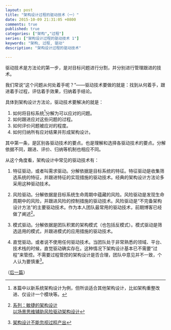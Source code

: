 ```yaml
---
layout: post
title: "架构设计过程的驱动技术（一）"
date: 2015-10-09 21:31:05 +0800
comments: true
published: true
categories: ["架构","过程"]
series: ["架构设计过程的驱动技术 1"]
keywords: "架构, 过程, 驱动"
description: "架构设计过程的驱动技术"

---
```



驱动技术是方法论的第一步，是对目标问题进行分割，并分别进行管理跟进的技术。

我们常说“这个问题从何处着手呢？”——驱动技术要做的就是：找到从何着手，跟进着手过程，评估着手效果，归纳着手结论。

<!--more-->

具体到架构设计方法论，驱动技术要解决的就是：

1. 如何将目标系统[^3]分解为可以应对的问题。
2. 如何跟进应对这些问题的过程。
3. 如何评价问题被应对的程度。
4. 如何归纳所有应对结果并形成架构设计。

其中第一条，是区别各驱动技术的要点。也是理解和选择各驱动技术的要点。分解依据不同，跟进、评价、归纳等机制也相应不同。

从这个角度看，架构设计中常见的驱动技术有：

1. 特征驱动，或者叫需求驱动。分解依据是目标系统的特征。特征驱动是收集筛选系统的特征，并跟进特征的实现措施的驱动技术。经典的架构设计方法论多采用这种驱动技术。
	
	
2. 风险驱动。分解依据是目标系统生命周期中蕴藏的风险。风险驱动是发现生命周期中的风险，并跟进风险的控制措施的驱动技术。风险驱动是“不完备架构设计方法”的主要驱动技术。作为本人团队最常用的驱动技术，前期博客已经做了阐述[^1]。


[^1]: [系列：敏捷的架构设计](/filter/filter.html?filterName=series&filterValue=敏捷的架构设计&filterDes=Series%3A%20敏捷的架构设计)<br/>[以场景思维辅助风险驱动架构设计](/2015/08/13/scenario/)

3. 模式驱动。分解依据是团队积累的架构模式（也包括反模式）。模式驱动是筛选适用的模式，并跟进模式的应用措施的驱动技术。

	
4. 直觉驱动。或者说不使用任何驱动技术。当团队处于非常熟悉的领域、平台、技术栈的时候，直觉驱动确实存在。这种情况下架构设计基本已不需要“过程”来管控。不需要过程管控的架构设计是否合理，团队中意见并不一致，个人认为要慎重[^2]。

[^2]: [架构设计不能忽视过程产出](/2015/10/04/process/)


[^3]: 本篇中以新系统架构设计为例，但所谈适合其他架构设计，比如架构重整改进、仅设计一个模块等。

（[后一篇](/2015/10/28/driving2/)）

